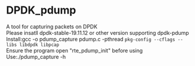 # DPDK_pdump
A tool for capturing packets on DPDK<br/>
Please insatll dpdk-stable-19.11.12 or other version supporting dpdk-pdump<br/>
Install:gcc -o pdump_capture pdump.c -pthread  `pkg-config --cflags --libs libdpdk libpcap`<br/>
Ensure the program open "rte_pdump_init" before using<br/>
Use:./pdump_capture -h<br/>
